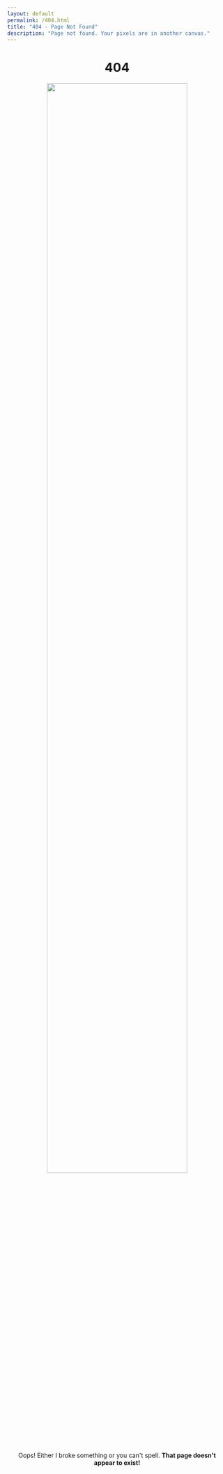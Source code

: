 ```yaml
---
layout: default
permalink: /404.html
title: "404 - Page Not Found"
description: "Page not found. Your pixels are in another canvas."
---
```


<div style="text-align: center;">
  <h1>404</h1>
  <img src="http://gifs.chrisarcand.com/gazelle-nomnoms.gif" style="height: 80%; width: 80%;"/>
  <p>Oops! Either I broke something or you can't spell. <strong>That page doesn't appear to exist!</strong></p>
</div>


